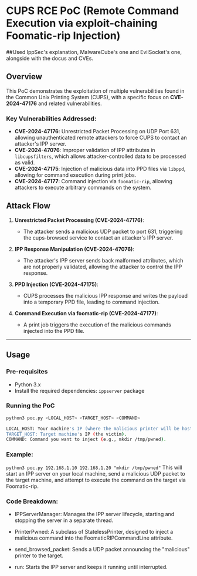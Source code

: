 # CUPS RCE PoC (Remote Command Execution via exploit-chaining Foomatic-rip Injection)

##Used IppSec's explanation, MalwareCube's one and EvilSocket's one, alongside with the docus and CVEs.

## Overview

This PoC demonstrates the exploitation of multiple vulnerabilities found in the Common Unix Printing System (CUPS), with a specific focus on **CVE-2024-47176** and related vulnerabilities.

### Key Vulnerabilities Addressed:

- **CVE-2024-47176**: Unrestricted Packet Processing on UDP Port 631, allowing unauthenticated remote attackers to force CUPS to contact an attacker's IPP server.
- **CVE-2024-47076**: Improper validation of IPP attributes in `libcupsfilters`, which allows attacker-controlled data to be processed as valid.
- **CVE-2024-47175**: Injection of malicious data into PPD files via `libppd`, allowing for command execution during print jobs.
- **CVE-2024-47177**: Command injection via `foomatic-rip`, allowing attackers to execute arbitrary commands on the system.

## Attack Flow

1. **Unrestricted Packet Processing (CVE-2024-47176)**: 
   - The attacker sends a malicious UDP packet to port 631, triggering the cups-browsed service to contact an attacker's IPP server.
   
2. **IPP Response Manipulation (CVE-2024-47076)**: 
   - The attacker's IPP server sends back malformed attributes, which are not properly validated, allowing the attacker to control the IPP response.

3. **PPD Injection (CVE-2024-47175)**:
   - CUPS processes the malicious IPP response and writes the payload into a temporary PPD file, leading to command injection.

4. **Command Execution via foomatic-rip (CVE-2024-47177)**:
   - A print job triggers the execution of the malicious commands injected into the PPD file.

---

## Usage

### Pre-requisites

- Python 3.x
- Install the required dependencies: `ippserver` package

### Running the PoC

```bash
python3 poc.py <LOCAL_HOST> <TARGET_HOST> <COMMAND>

LOCAL_HOST: Your machine's IP (where the malicious printer will be hosted).
TARGET_HOST: Target machine's IP (the victim).
COMMAND: Command you want to inject (e.g., mkdir /tmp/pwned).
```
### Example:
`python3 poc.py 192.168.1.10 192.168.1.20 "mkdir /tmp/pwned"`
This will start an IPP server on your local machine, send a malicious UDP packet to the target machine, and attempt to execute the command on the target via Foomatic-rip.

### Code Breakdown:

- IPPServerManager: Manages the IPP server lifecycle, starting and stopping the server in a separate thread.

- PrinterPwned: A subclass of StatelessPrinter, designed to inject a malicious command into the FoomaticRIPCommandLine attribute.

- send_browsed_packet: Sends a UDP packet announcing the "malicious" printer to the target.

- run: Starts the IPP server and keeps it running until interrupted.






